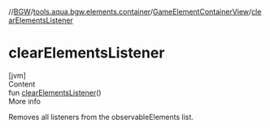 //[BGW](../../../index.md)/[tools.aqua.bgw.elements.container](../index.md)/[GameElementContainerView](index.md)/[clearElementsListener](clear-elements-listener.md)



# clearElementsListener  
[jvm]  
Content  
fun [clearElementsListener](clear-elements-listener.md)()  
More info  


Removes all listeners from the observableElements list.

  



